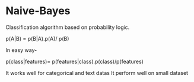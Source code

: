 # Naive-Bayes


Classification algorithm based on probability logic.

p(A|B) = p(B|A).p(A)/ p(B)

In easy way-

p(class|features)= p(features|class).p(class)/p(features)

It works well for categorical and text datas
It perform well on small dataset

